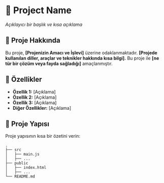 # 📌 Project Name

_Açıklayıcı bir başlık ve kısa açıklama_

## 🔎 Proje Hakkında

Bu proje, **[Projenizin Amacı ve İşlevi]** üzerine odaklanmaktadır. **[Projede kullanılan diller, araçlar ve teknikler hakkında kısa bilgi].** Bu proje ile **[ne tür bir çözüm veya fayda sağladığı]** amaçlanmıştır.

## 🚀 Özellikler

- **Özellik 1:** [Açıklama]
- **Özellik 2:** [Açıklama]
- **Özellik 3:** [Açıklama]
- **Diğer Özellikler:** [Açıklama]

## 📂 Proje Yapısı

Proje yapısının kısa bir özetini verin:

```plaintext
.
├── src
│   ├── main.js
│   ├── ...
├── public
│   ├── index.html
│   ├── ...
└── README.md

